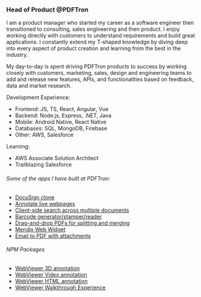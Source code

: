 ### Head of Product @PDFTron

I am a product manager who started my career as a software engineer then transitioned to consulting, sales engineering and then product. I enjoy working directly with customers to understand requirements and build great applications. I constantly extend my T-shaped knowledge by diving deep into every aspect of product creation and learning from the best in the industry.

My day-to-day is spent driving PDFTron products to success by working closely with customers, marketing, sales, design and engineering teams to add and release new features, APIs, and functionalities based on feedback, data and market research.

Development Experience:
- Frontend: JS, TS, React, Angular, Vue
- Backend: Node.js, Express, .NET, Java
- Mobile: Android Native, React Native
- Databases: SQL, MongoDB, Firebase
- Other: AWS, Salesforce

Learning:
- AWS Associate Solution Architect
- Trailblazing Salesforce

###### Some of the apps I have built at PDFTron:
- [DocuSign clone](https://github.com/PDFTron/pdftron-sign-app)
- [Annotate live webpages](https://github.com/PDFTron/webviewer-html-annotate)
- [Client-side search across multiple documents](https://github.com/PDFTron/pdftron-document-search)
- [Barcode generator/stamper/reader](https://github.com/PDFTron/webviewer-barcode)
- [Drag-and-drop PDFs for splitting and merging](https://github.com/PDFTron/webviewer-document-merge)
- [Mendix Web Widget](https://github.com/PDFTron/webviewer-mendix-sample)
- [Email to PDF with attachments](https://github.com/PDFTron/nodejs-mail-to-pdf)

###### NPM Packages

- [WebViewer 3D annotation](https://www.npmjs.com/package/@pdftron/webviewer-3d)
- [WebViewer Video annotation](https://www.npmjs.com/package/@pdftron/webviewer-video)
- [WebViewer HTML annotation](https://www.npmjs.com/package/@pdftron/webviewer-html)
- [WebViewer Walkthrough Experience](https://www.npmjs.com/package/@pdftron/webviewer-walkthrough)
